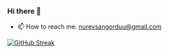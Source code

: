 ### Hi there 👋


- 📫 How to reach me: nurevsangorduu@gmail.com

[![GitHub Streak](http://github-readme-streak-stats.herokuapp.com?user=nurevs&theme=gruvbox&border_radius=4.6)](https://git.io/streak-stats)


<img src="https://komarev.com/ghpvc/?username=nurevsanozturan&style=flat-square&color=blue" alt=""/>
